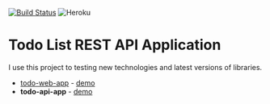  [![Build Status](https://travis-ci.org/UchihaVeha/todo-api-app.svg?branch=master)](https://travis-ci.org/UchihaVeha/todo-api-app) ![Heroku](http://heroku-badge.herokuapp.com/?app=veha-todo-api-app&root=v1/ping)
 
 # Todo List REST API Application
 
 I use this project to testing new technologies and latest versions of libraries.

+ [todo-web-app](https://github.com/UchihaVeha/todo-web-app) - [demo](https://veha-todo-web-app.herokuapp.com)
+ **todo-api-app** - [demo](https://veha-todo-api-app.herokuapp.com/)

